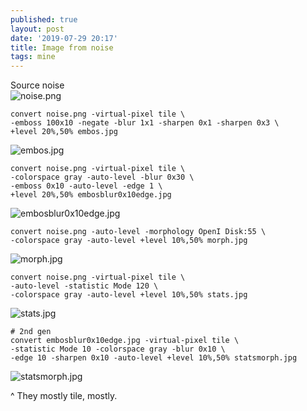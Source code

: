 ```yaml
---
published: true
layout: post
date: '2019-07-29 20:17'
title: Image from noise
tags: mine 
---
```

Source noise   
![noise.png](https://i.imgur.com/MwlttTd.png)

    convert noise.png -virtual-pixel tile \
    -emboss 100x10 -negate -blur 1x1 -sharpen 0x1 -sharpen 0x3 \
    +level 20%,50% embos.jpg
     
![embos.jpg](https://i.imgur.com/UPzj6uK.jpg)

    convert noise.png -virtual-pixel tile \
    -colorspace gray -auto-level -blur 0x30 \
    -emboss 0x10 -auto-level -edge 1 \
    +level 20%,50% embosblur0x10edge.jpg
    
![embosblur0x10edge.jpg](https://i.imgur.com/2qBpkQN.jpg)

    convert noise.png -auto-level -morphology OpenI Disk:55 \
    -colorspace gray -auto-level +level 10%,50% morph.jpg

![morph.jpg](https://i.imgur.com/p3WjfE5.jpg)

    convert noise.png -virtual-pixel tile \
    -auto-level -statistic Mode 120 \
    -colorspace gray -auto-level +level 10%,50% stats.jpg

![stats.jpg](https://i.imgur.com/l8yL853.jpg)

    # 2nd gen
    convert embosblur0x10edge.jpg -virtual-pixel tile \
    -statistic Mode 10 -colorspace gray -blur 0x10 \
    -edge 10 -sharpen 0x10 -auto-level +level 10%,50% statsmorph.jpg
     
![statsmorph.jpg](https://i.imgur.com/fC5ONdr.jpg)

^ They mostly tile, mostly.
